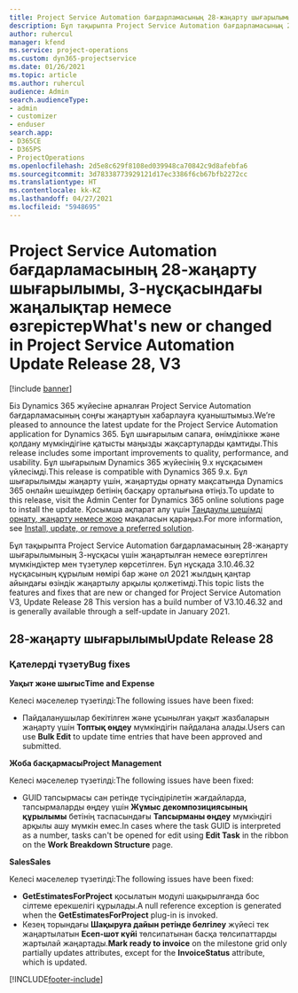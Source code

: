 ```yaml
---
title: Project Service Automation бағдарламасының 28-жаңарту шығарылымы, 3-нұсқасындағы жаңалықтар немесе өзгерістер
description: Бұл тақырыпта Project Service Automation бағдарламасының 28-жаңарту шығарылымының 3-нұсқасындағы қолжетімді мүмкіндіктер мен түзетулер берілген.
author: ruhercul
manager: kfend
ms.service: project-operations
ms.custom: dyn365-projectservice
ms.date: 01/26/2021
ms.topic: article
ms.author: ruhercul
audience: Admin
search.audienceType:
- admin
- customizer
- enduser
search.app:
- D365CE
- D365PS
- ProjectOperations
ms.openlocfilehash: 2d5e8c629f8108ed039948ca70842c9d8afebfa6
ms.sourcegitcommit: 3d78338773929121d17ec3386f6cb67bfb2272cc
ms.translationtype: HT
ms.contentlocale: kk-KZ
ms.lasthandoff: 04/27/2021
ms.locfileid: "5948695"
---
```

# <a name="whats-new-or-changed-in-project-service-automation-update-release-28-v3"></a><span data-ttu-id="53266-103">Project Service Automation бағдарламасының 28-жаңарту шығарылымы, 3-нұсқасындағы жаңалықтар немесе өзгерістер</span><span class="sxs-lookup"><span data-stu-id="53266-103">What's new or changed in Project Service Automation Update Release 28, V3</span></span>

[!include [banner](../includes/psa-now-project-operations.md)]

<span data-ttu-id="53266-104">Біз Dynamics 365 жүйесіне арналған Project Service Automation бағдарламасының соңғы жаңартуын хабарлауға қуаныштымыз.</span><span class="sxs-lookup"><span data-stu-id="53266-104">We’re pleased to announce the latest update for the Project Service Automation application for Dynamics 365.</span></span> <span data-ttu-id="53266-105">Бұл шығарылым сапаға, өнімділікке және қолдану мүмкіндігіне қатысты маңызды жақсартуларды қамтиды.</span><span class="sxs-lookup"><span data-stu-id="53266-105">This release includes some important improvements to quality, performance, and usability.</span></span> <span data-ttu-id="53266-106">Бұл шығарылым Dynamics 365 жүйесінің 9.x нұсқасымен үйлесімді.</span><span class="sxs-lookup"><span data-stu-id="53266-106">This release is compatible with Dynamics 365 9.x.</span></span> <span data-ttu-id="53266-107">Бұл шығарылымды жаңарту үшін, жаңартуды орнату мақсатында Dynamics 365 онлайн шешімдер бетінің басқару орталығына өтіңіз.</span><span class="sxs-lookup"><span data-stu-id="53266-107">To update to this release, visit the Admin Center for Dynamics 365 online solutions page to install the update.</span></span> <span data-ttu-id="53266-108">Қосымша ақпарат алу үшін [Таңдаулы шешімді орнату, жаңарту немесе жою](/power-platform/admin/install-remove-preferred-solution) мақаласын қараңыз.</span><span class="sxs-lookup"><span data-stu-id="53266-108">For more information, see [Install, update, or remove a preferred solution](/power-platform/admin/install-remove-preferred-solution).</span></span>

<span data-ttu-id="53266-109">Бұл тақырыпта Project Service Automation бағдарламасының 28-жаңарту шығарылымының 3-нұсқасы үшін жаңартылған немесе өзгертілген мүмкіндіктер мен түзетулер көрсетілген. Бұл нұсқада 3.10.46.32 нұсқасының құрылым нөмірі бар және ол 2021 жылдың қаңтар айындағы өзіндік жаңартылу арқылы қолжетімді.</span><span class="sxs-lookup"><span data-stu-id="53266-109">This topic lists the features and fixes that are new or changed for Project Service Automation V3, Update Release 28 This version has a build number of V3.10.46.32 and is generally available through a self-update in January 2021.</span></span>

## <a name="update-release-28"></a><span data-ttu-id="53266-110">28-жаңарту шығарылымы</span><span class="sxs-lookup"><span data-stu-id="53266-110">Update Release 28</span></span>

### <a name="bug-fixes"></a><span data-ttu-id="53266-111">Қателерді түзету</span><span class="sxs-lookup"><span data-stu-id="53266-111">Bug fixes</span></span>

<span data-ttu-id="53266-112">**Уақыт және шығыс**</span><span class="sxs-lookup"><span data-stu-id="53266-112">**Time and Expense**</span></span>

<span data-ttu-id="53266-113">Келесі мәселелер түзетілді:</span><span class="sxs-lookup"><span data-stu-id="53266-113">The following issues have been fixed:</span></span>

- <span data-ttu-id="53266-114">Пайдаланушылар бекітілген және ұсынылған уақыт жазбаларын жаңарту үшін **Топтық өңдеу** мүмкіндігін пайдалана алады.</span><span class="sxs-lookup"><span data-stu-id="53266-114">Users can use **Bulk Edit** to update time entries that have been approved and submitted.</span></span>

<span data-ttu-id="53266-115">**Жоба басқармасы**</span><span class="sxs-lookup"><span data-stu-id="53266-115">**Project Management**</span></span>

<span data-ttu-id="53266-116">Келесі мәселелер түзетілді:</span><span class="sxs-lookup"><span data-stu-id="53266-116">The following issues have been fixed:</span></span>

- <span data-ttu-id="53266-117">GUID тапсырмасы сан ретінде түсіндірілетін жағдайларда, тапсырмаларды өңдеу үшін **Жұмыс декомпозициясының құрылымы** бетінің таспасындағы **Тапсырманы өңдеу** мүмкіндігі арқылы ашу мүмкін емес.</span><span class="sxs-lookup"><span data-stu-id="53266-117">In cases where the task GUID is interpreted as a number, tasks can't be opened for edit using **Edit Task** in the ribbon on the **Work Breakdown Structure** page.</span></span>

<span data-ttu-id="53266-118">**Sales**</span><span class="sxs-lookup"><span data-stu-id="53266-118">**Sales**</span></span>

<span data-ttu-id="53266-119">Келесі мәселелер түзетілді:</span><span class="sxs-lookup"><span data-stu-id="53266-119">The following issues have been fixed:</span></span>

- <span data-ttu-id="53266-120">**GetEstimatesForProject** қосылатын модулі шақырылғанда бос сілтеме ерекшелігі құрылады.</span><span class="sxs-lookup"><span data-stu-id="53266-120">A null reference exception is generated when the **GetEstimatesForProject** plug-in is invoked.</span></span>
- <span data-ttu-id="53266-121">Кезең торындағы **Шақыруға дайын ретінде белгілеу** жүйесі тек жаңартылатын **Есеп-шот күйі** төлсипатынан басқа төлсипаттарды жартылай жаңартады.</span><span class="sxs-lookup"><span data-stu-id="53266-121">**Mark ready to invoice** on the milestone grid only partially updates attributes, except for the **InvoiceStatus** attribute, which is updated.</span></span>



[!INCLUDE[footer-include](../includes/footer-banner.md)]
